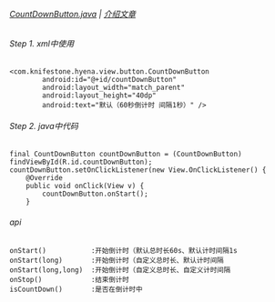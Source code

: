 ###### [CountDownButton.java][CountDownButton.java] | [介绍文章][CountDownButton.blog]

###### Step 1. xml中使用

```
<com.knifestone.hyena.view.button.CountDownButton
        android:id="@+id/countDownButton"
        android:layout_width="match_parent"
        android:layout_height="40dp"
        android:text="默认（60秒倒计时 间隔1秒）" />
```

###### Step 2. java中代码

```
final CountDownButton countDownButton = (CountDownButton) findViewById(R.id.countDownButton);
countDownButton.setOnClickListener(new View.OnClickListener() {
    @Override
    public void onClick(View v) {
        countDownButton.onStart();
    }

```

###### api

```
onStart()           :开始倒计时（默认总时长60s、默认计时间隔1s
onStart(long)       :开始倒计时（自定义总时长、默认计时间隔
onStart(long,long)  :开始倒计时（自定义总时长、自定义计时间隔
onStop()            :结束倒计时
isCountDown()       :是否在倒计时中
```

[CountDownButton.java]: https://github.com/KnifeStone/Hyena/blob/master/hyenalibrary/src/main/java/com/knifestone/hyena/view/button/CountDownButton.java
[CountDownButton.blog]:http://www.jianshu.com/p/27e627c8521f

